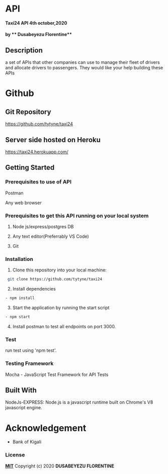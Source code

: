 # API
#### Taxi24 API  4th october,2020
#### by ** Dusabeyezu Florentine**

## Description
 a set of APIs that other companies can use to manage their fleet of drivers and
allocate drivers to passengers. They would like your help building these APIs

# Github
## Git Repository
https://github.com/tytyne/taxi24

## Server side hosted on Heroku

https://taxi24.herokuapp.com/

## Getting Started

### Prerequisites to use of API
Postman

Any web browser

### Prerequisites to get this API running on your local system

1. Node js/express/postgres DB

2. Any text editor(Preferrably VS Code)

3. Git

### Installation

1. Clone this repository into your local machine:
```bash
 git clone https://github.com/tytyne/taxi24
```
2. Install dependencies
```bash
- npm install
```
3. Start the application by running the start script
```bash
- npm start
```
4. Install postman to test all endpoints on port 3000.

### Test

run test using 'npm test'.

### Testing Framework
Mocha - JavaScript Test Framework for API Tests


## Built With
NodeJs-EXPRESS: Node.js is a javascript runtime built on Chrome's V8 javascript engine.

# Acknowledgement
<ul>
 <li> Bank of Kigali</li>
</ul>


### License
**[MIT](http://choosealisence.com/licenses/mit/)**
Copyright (c) 2020 **DUSABEYEZU FLORENTINE**
